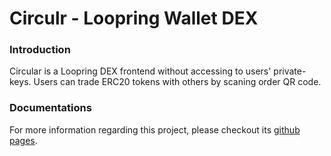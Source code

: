 # Circulr - Loopring Wallet DEX

### Introduction

Circular is a Loopring DEX frontend without accessing to users' private-keys. Users can trade ERC20 tokens with others by scaning order QR code.

### Documentations
For more information regarding this project, please checkout its [github pages](https://loopring.github.io/circular).









